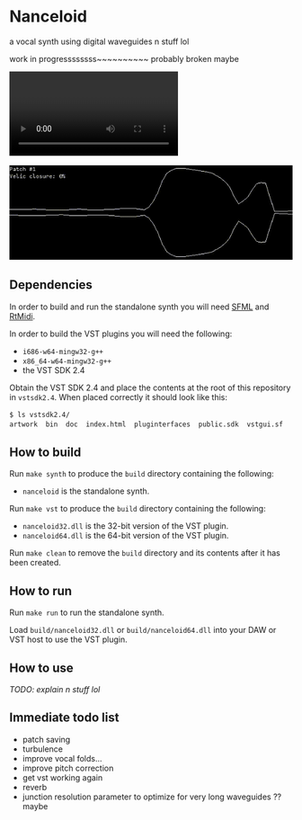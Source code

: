 # Nanceloid

a vocal synth using digital waveguides n stuff lol

work in progressssssss~~~~~~~~~~
probably broken maybe

![Video](crying.mp4)

![Screenshot](screenshot.gif)

## Dependencies

In order to build and run the standalone synth you will need [SFML](https://sfml-dev.org) and [RtMidi](https://github.com/thestk/rtmidi).

In order to build the VST plugins you will need the following:
- `i686-w64-mingw32-g++`
- `x86_64-w64-mingw32-g++`
- the VST SDK 2.4

Obtain the VST SDK 2.4 and place the contents at the root of this repository in `vstsdk2.4`.
When placed correctly it should look like this:
```bash
$ ls vstsdk2.4/
artwork  bin  doc  index.html  pluginterfaces  public.sdk  vstgui.sf
```

## How to build

Run `make synth` to produce the `build` directory containing the following:
- `nanceloid` is the standalone synth.

Run `make vst` to produce the `build` directory containing the following:
- `nanceloid32.dll` is the 32-bit version of the VST plugin.
- `nanceloid64.dll` is the 64-bit version of the VST plugin.

Run `make clean` to remove the `build` directory and its contents after it has been created.

## How to run

Run `make run` to run the standalone synth.

Load `build/nanceloid32.dll` or `build/nanceloid64.dll` into your DAW or VST host to use the VST plugin.

## How to use

_TODO: explain n stuff lol_

## Immediate todo list

- patch saving
- turbulence
- improve vocal folds...
- improve pitch correction
- get vst working again
- reverb
- junction resolution parameter to optimize for very long waveguides ?? maybe
